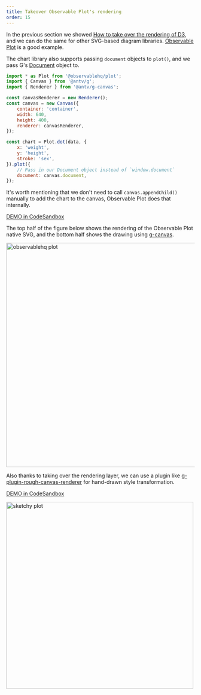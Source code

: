 ```yaml
---
title: Takeover Observable Plot's rendering
order: 15
---
```


In the previous section we showed [How to take over the rendering of D3](/guide/diving-deeper/d3), and we can do the same for other SVG-based diagram libraries. [Observable Plot](https://github.com/observablehq/plot) is a good example.

The chart library also supports passing `document` objects to `plot()`, and we pass G's [Document](/api/builtin-objects/document) object to.

```js
import * as Plot from '@observablehq/plot';
import { Canvas } from '@antv/g';
import { Renderer } from '@antv/g-canvas';

const canvasRenderer = new Renderer();
const canvas = new Canvas({
    container: 'container',
    width: 640,
    height: 400,
    renderer: canvasRenderer,
});

const chart = Plot.dot(data, {
    x: 'weight',
    y: 'height',
    stroke: 'sex',
}).plot({
    // Pass in our Document object instead of `window.document`
    document: canvas.document,
});
```

It's worth mentioning that we don't need to call `canvas.appendChild()` manually to add the chart to the canvas, Observable Plot does that internally.

[DEMO in CodeSandbox](https://codesandbox.io/s/observable-plot-eh62fb?file=/index.js)

The top half of the figure below shows the rendering of the Observable Plot native SVG, and the bottom half shows the drawing using [g-canvas](/api/renderer/canvas).

<img src="https://gw.alipayobjects.com/mdn/rms_6ae20b/afts/img/A*EyjlTIwCrlgAAAAAAAAAAAAAARQnAQ" width="600" alt="observablehq plot">

Also thanks to taking over the rendering layer, we can use a plugin like [g-plugin-rough-canvas-renderer](/plugins/rough-canvas-renderer) for hand-drawn style transformation.

[DEMO in CodeSandbox](https://codesandbox.io/s/sketchy-observable-plot-fd1smr?file=/index.js)

<img src="https://gw.alipayobjects.com/mdn/rms_6ae20b/afts/img/A*022sTZrfznEAAAAAAAAAAAAAARQnAQ" width="500" alt="sketchy plot">

